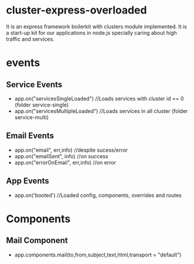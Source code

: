 # cluster-express-overloaded
It is an express framework boilerkit with clusters module implemented. It is a start-up kit for our applications in node.js specially caring about high traffic and services.

# events
## Service Events
- app.on("servicesSingleLoaded") //Loads services with cluster id  == 0 (folder service-single)
- app.on("servicesMultipleLoaded") //Loads services in all cluster (folder service-multi)

## Email Events
- app.on("email", err,info) //despite sucess/error
- app.on("emailSent", info) //on success
- app.on("errorOnEmail", err,info) //on error

## App Events
- app.on('booted') //Loaded config, components, overrides and routes

# Components
## Mail Component
- app.components.mail(to,from,subject,text,html,transport = "default")
